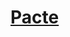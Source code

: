 ﻿---
!LinkItem
Link: warlock_pact_hd.md
NameLink: <!--NameLink-->[Pacte](hd_warlock_pact.md)<!--/NameLink-->
Id: warlock_hd.md#pacte
ParentLink: warlock_hd.md#sorcier
Name: Pacte
ParentName: Sorcier
---




# [Pacte](hd_warlock_pact.md)



